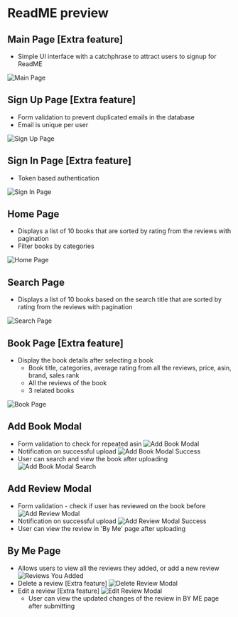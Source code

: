 # ReadME preview
    
## Main Page [Extra feature]
* Simple UI interface with a catchphrase to attract users to signup for ReadME

![Main Page](/frontend/images/start_page.png)  

## Sign Up Page [Extra feature]
* Form validation to prevent duplicated emails in the database
* Email is unique per user

![Sign Up Page](/frontend/images/signup_page.png)  

## Sign In Page [Extra feature]
* Token based authentication

![Sign In Page](/frontend/images/signin_page.png)

## Home Page
* Displays a list of 10 books that are sorted by rating from the reviews with pagination
* Filter books by categories

![Home Page](/frontend/images/home_page.png)  

## Search Page
*  Displays a list of 10 books based on the search title that are sorted by rating from the reviews with pagination
  
![Search Page](/frontend/images/search_page.png)  

## Book Page [Extra feature]
* Display the book details after selecting a book
  * Book title, categories, average rating from all the reviews, price, asin, brand, sales rank
  * All the reviews of the book
  * 3 related books
  
![Book Page](/frontend/images/book_page.png)  

## Add Book Modal
* Form validation to check for repeated asin
![Add Book Modal](/frontend/images/add_book_modal.png) 
* Notification on successful upload
![Add Book Modal Success](/frontend/images/add_book_success.png)
* User can search and view the book after uploading
![Add Book Modal Search](/frontend/images/search_results.png)


## Add Review Modal
* Form validation - check if user has reviewed on the book before
![Add Review Modal](/frontend/images/add_review_modal.png) 
* Notification on successful upload
![Add Review Modal Success](/frontend/images/add_review_success.png)
* User can view the review in 'By Me' page after uploading


## By Me Page
* Allows users to view all the reviews they added, or add a new review
![Reviews You Added](/frontend/images/reviews_you_added.png)
* Delete a review [Extra feature]
![Delete Review Modal](/frontend/images/delete_review_modal.png)
* Edit a review [Extra feature]
![Edit Review Modal](/frontend/images/edit_review_modal.png)
  * User can view the updated changes of the review in BY ME page after submitting
  
 


